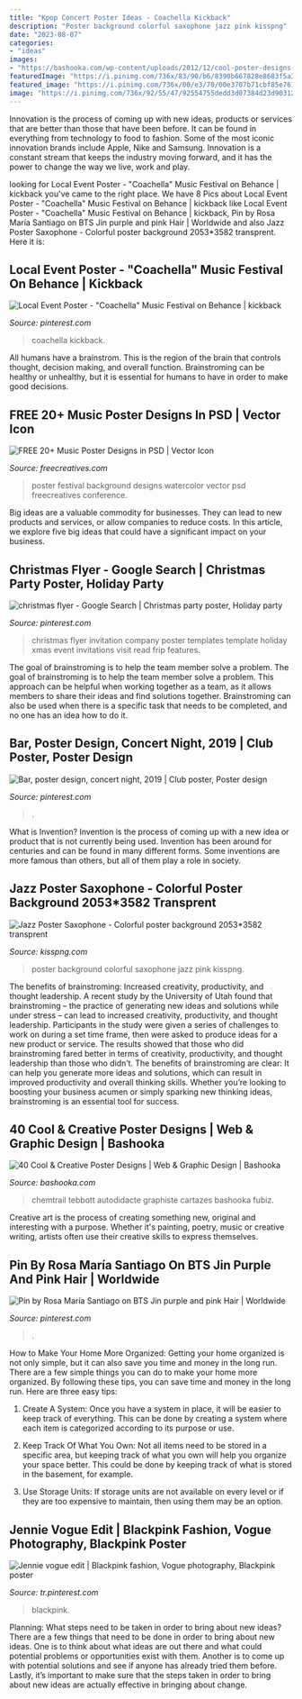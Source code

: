 ```yaml
---
title: "Kpop Concert Poster Ideas - Coachella Kickback"
description: "Poster background colorful saxophone jazz pink kisspng"
date: "2023-08-07"
categories:
- "ideas"
images:
- "https://bashooka.com/wp-content/uploads/2012/12/cool-poster-designs-33.jpg"
featuredImage: "https://i.pinimg.com/736x/83/90/b6/8390b667828e8683f5a3745d8bd890b8.jpg"
featured_image: "https://i.pinimg.com/736x/00/e3/70/00e3707b71cbf85e761e0da26cf6e9c1--christmas-flyer-christmas-parties.jpg"
image: "https://i.pinimg.com/736x/92/55/47/92554755dedd3d07384d23d90312b6c5--music-festival-poster-music-poster.jpg?b=t"
---
```



Innovation is the process of coming up with new ideas, products or services that are better than those that have been before. It can be found in everything from technology to food to fashion. Some of the most iconic innovation brands include Apple, Nike and Samsung. Innovation is a constant stream that keeps the industry moving forward, and it has the power to change the way we live, work and play.

	

		
looking for Local Event Poster - &quot;Coachella&quot; Music Festival on Behance | kickback you've came to the right place. We have 8 Pics about Local Event Poster - &quot;Coachella&quot; Music Festival on Behance | kickback like Local Event Poster - &quot;Coachella&quot; Music Festival on Behance | kickback, Pin by Rosa María Santiago on BTS Jin purple and pink Hair | Worldwide and also Jazz Poster Saxophone - Colorful poster background 2053*3582 transprent. Here it is:
		
    
## Local Event Poster - &quot;Coachella&quot; Music Festival On Behance | Kickback

<img loading=lazy src="https://i.pinimg.com/736x/92/55/47/92554755dedd3d07384d23d90312b6c5--music-festival-poster-music-poster.jpg?b=t" onerror="this.onerror=null;this.src='https://tse1.mm.bing.net/th?id=OIP.LHqPKau7VWq2dnr9_rjnjQHaLH&amp;pid=15.1';" alt="Local Event Poster - &quot;Coachella&quot; Music Festival on Behance | kickback">

_Source: pinterest.com_

>coachella kickback. 

	

All humans have a brainstrom. This is the region of the brain that controls thought, decision making, and overall function. Brainstroming can be healthy or unhealthy, but it is essential for humans to have in order to make good decisions.

    
## FREE 20+ Music Poster Designs In PSD | Vector Icon

<img loading=lazy src="https://images.freecreatives.com/wp-content/uploads/2015/09/music-festival-poster.jpg" onerror="this.onerror=null;this.src='https://tse2.mm.bing.net/th?id=OIP.Mq1PDBHZI0E6nk4686L-PAHaKe&amp;pid=15.1';" alt="FREE 20+ Music Poster Designs in PSD | Vector Icon">

_Source: freecreatives.com_

>poster festival background designs watercolor vector psd freecreatives conference. 

	

Big ideas are a valuable commodity for businesses. They can lead to new products and services, or allow companies to reduce costs. In this article, we explore five big ideas that could have a significant impact on your business.

    
## Christmas Flyer - Google Search | Christmas Party Poster, Holiday Party

<img loading=lazy src="https://i.pinimg.com/736x/00/e3/70/00e3707b71cbf85e761e0da26cf6e9c1--christmas-flyer-christmas-parties.jpg" onerror="this.onerror=null;this.src='https://tse3.mm.bing.net/th?id=OIP.voB1z7UyZAZQzM_cRX0c2AHaK8&amp;pid=15.1';" alt="christmas flyer - Google Search | Christmas party poster, Holiday party">

_Source: pinterest.com_

>christmas flyer invitation company poster templates template holiday xmas event invitations visit read frip features. 

	

The goal of brainstroming is to help the team member solve a problem.
The goal of brainstroming is to help the team member solve a problem. This approach can be helpful when working together as a team, as it allows members to share their ideas and find solutions together. Brainstroming can also be used when there is a specific task that needs to be completed, and no one has an idea how to do it.

    
## Bar, Poster Design, Concert Night, 2019 | Club Poster, Poster Design

<img loading=lazy src="https://i.pinimg.com/736x/f8/95/0a/f8950a6167ed9cfb3b855cdda3079898.jpg" onerror="this.onerror=null;this.src='https://tse3.mm.bing.net/th?id=OIP.C_nM9z-g9PLz2mzh6TYq7QHaKe&amp;pid=15.1';" alt="Bar, poster design, concert night, 2019 | Club poster, Poster design">

_Source: pinterest.com_

>. 

	

What is Invention?
Invention is the process of coming up with a new idea or product that is not currently being used. Invention has been around for centuries and can be found in many different forms. Some inventions are more famous than others, but all of them play a role in society.

    
## Jazz Poster Saxophone - Colorful Poster Background 2053*3582 Transprent

<img loading=lazy src="https://banner2.kisspng.com/20180313/xtq/kisspng-jazz-poster-saxophone-colorful-poster-background-5aa7a78175c5f3.2205463315209368334824.jpg" onerror="this.onerror=null;this.src='https://tse2.mm.bing.net/th?id=OIP._WAB7TRkgvWgojvqXYkDvAHaNA&amp;pid=15.1';" alt="Jazz Poster Saxophone - Colorful poster background 2053*3582 transprent">

_Source: kisspng.com_

>poster background colorful saxophone jazz pink kisspng. 

	

The benefits of brainstroming: Increased creativity, productivity, and thought leadership.
A recent study by the University of Utah found that brainstroming – the practice of generating new ideas and solutions while under stress – can lead to increased creativity, productivity, and thought leadership. Participants in the study were given a series of challenges to work on during a set time frame, then were asked to produce ideas for a new product or service. The results showed that those who did brainstroming fared better in terms of creativity, productivity, and thought leadership than those who didn’t.
The benefits of brainstroming are clear: It can help you generate more ideas and solutions, which can result in improved productivity and overall thinking skills. Whether you’re looking to boosting your business acumen or simply sparking new thinking ideas, brainstroming is an essential tool for success.

    
## 40 Cool &amp; Creative Poster Designs | Web &amp; Graphic Design | Bashooka

<img loading=lazy src="https://bashooka.com/wp-content/uploads/2012/12/cool-poster-designs-33.jpg" onerror="this.onerror=null;this.src='https://tse2.mm.bing.net/th?id=OIP.KTqo-F3Dbzyc44-_A6EwJwHaLH&amp;pid=15.1';" alt="40 Cool &amp; Creative Poster Designs | Web &amp; Graphic Design | Bashooka">

_Source: bashooka.com_

>chemtrail tebbott autodidacte graphiste cartazes bashooka fubiz. 

	

Creative art is the process of creating something new, original and interesting with a purpose. Whether it's painting, poetry, music or creative writing, artists often use their creative skills to express themselves.

    
## Pin By Rosa María Santiago On BTS Jin Purple And Pink Hair | Worldwide

<img loading=lazy src="https://i.pinimg.com/736x/83/90/b6/8390b667828e8683f5a3745d8bd890b8.jpg" onerror="this.onerror=null;this.src='https://tse4.mm.bing.net/th?id=OIP.CUnVKUMt73lB_jPTrzNbvAHaLP&amp;pid=15.1';" alt="Pin by Rosa María Santiago on BTS Jin purple and pink Hair | Worldwide">

_Source: pinterest.com_

>. 

	

How to Make Your Home More Organized: Getting your home organized is not only simple, but it can also save you time and money in the long run.
There are a few simple things you can do to make your home more organized. By following these tips, you can save time and money in the long run. Here are three easy tips:
1. Create A System: Once you have a system in place, it will be easier to keep track of everything. This can be done by creating a system where each item is categorized according to its purpose or use.

2. Keep Track Of What You Own: Not all items need to be stored in a specific area, but keeping track of what you own will help you organize your space better. This could be done by keeping track of what is stored in the basement, for example.

3. Use Storage Units: If storage units are not available on every level or if they are too expensive to maintain, then using them may be an option.

    
## Jennie Vogue Edit | Blackpink Fashion, Vogue Photography, Blackpink Poster

<img loading=lazy src="https://i.pinimg.com/736x/2c/98/18/2c9818ee793ecac4ec566cec3adecfec.jpg" onerror="this.onerror=null;this.src='https://tse3.mm.bing.net/th?id=OIP.LskK8itoso6oRZ8QsKBVaAHaJ3&amp;pid=15.1';" alt="Jennie vogue edit | Blackpink fashion, Vogue photography, Blackpink poster">

_Source: tr.pinterest.com_

>blackpink. 

	

Planning: What steps need to be taken in order to bring about new ideas?
There are a few things that need to be done in order to bring about new ideas. One is to think about what ideas are out there and what could potential problems or opportunities exist with them. Another is to come up with potential solutions and see if anyone has already tried them before. Lastly, it’s important to make sure that the steps taken in order to bring about new ideas are actually effective in bringing about change.

